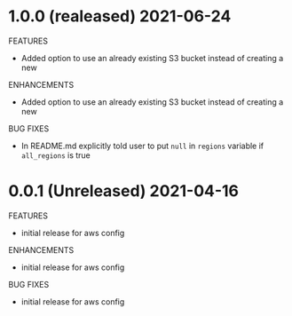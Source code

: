 # 1.0.0 (realeased) 2021-06-24
FEATURES

- Added option to use an already existing S3 bucket instead of creating a new

ENHANCEMENTS

- Added option to use an already existing S3 bucket instead of creating a new

BUG FIXES

- In README.md explicitly told user to put `null` in `regions` variable if `all_regions` is true


# 0.0.1 (Unreleased) 2021-04-16

FEATURES

- initial release for aws config

ENHANCEMENTS

- initial release for aws config

BUG FIXES

- initial release for aws config
